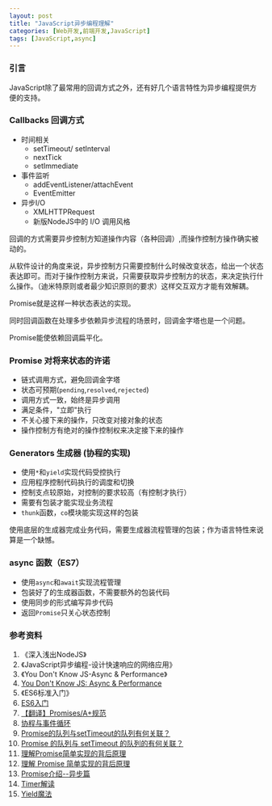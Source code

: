 ```yaml
---
layout: post
title: "JavaScript异步编程理解"
categories: [Web开发,前端开发,JavaScript]
tags: [JavaScript,async]
---
```


### 引言
JavaScript除了最常用的回调方式之外，还有好几个语言特性为异步编程提供方便的支持。



###  Callbacks 回调方式

+ 时间相关
  +  setTimeout/ setInterval 
  +  nextTick 
  +  setImmediate
+ 事件监听
  + addEventListener/attachEvent
  + EventEmitter
+ 异步I/O
  + XMLHTTPRequest
  + 新版NodeJS中的 I/O 调用风格



回调的方式需要异步控制方知道操作内容（各种回调）,而操作控制方操作确实被动的。

从软件设计的角度来说，异步控制方只需要控制什么时候改变状态，给出一个状态表达即可。而对于操作控制方来说，只需要获取异步控制方的状态，来决定执行什么操作。（迪米特原则或者最少知识原则的要求）这样交互双方才能有效解耦。

Promise就是这样一种状态表达的实现。

同时回调函数在处理多步依赖异步流程的场景时，回调金字塔也是一个问题。

Promise能使依赖回调扁平化。



###  Promise 对将来状态的许诺

+ 链式调用方式，避免回调金字塔
+ 状态可预期(`pending`,`resolved`,`rejected`)
+ 调用方式一致，始终是异步调用
+ 满足条件，"立即"执行
+ 不关心接下来的操作，只改变对接对象的状态
+ 操作控制方有绝对的操作控制权来决定接下来的操作




###  Generators 生成器 (协程的实现)

+ 使用`*`和`yield`实现代码受控执行
+ 应用程序控制代码执行的调度和切换
+ 控制支点较原始，对控制的要求较高（有控制才执行）
+ 需要有包装才能实现业务流程
+ `thunk`函数，`co`模块能实现这样的包装



使用底层的生成器完成业务代码，需要生成器流程管理的包装；作为语言特性来说算是一个缺憾。



### async 函数（ES7）

+ 使用`async`和`await`实现流程管理
+ 包装好了的生成器函数，不需要额外的包装代码
+ 使用同步的形式编写异步代码
+ 返回`Promise`只关心状态控制





### 参考资料

1.  《深入浅出NodeJS》
2.  《JavaScript异步编程-设计快速响应的网络应用》
3.  《You Don't Know JS-Async & Performance》
4.  [You Don't Know JS: Async & Performance](https://github.com/getify/You-Dont-Know-JS/blob/master/async%20&%20performance/README.md#you-dont-know-js-async--performance)
5.  《ES6标准入门》
6.  [ES6入门](http://es6.ruanyifeng.com/)
7.  [【翻译】Promises/A+规范](http://www.ituring.com.cn/article/66566)
8.  [协程与事件循环](http://www.ituring.com.cn/article/207808)
9.  [Promise的队列与setTimeout的队列有何关联？](https://www.zhihu.com/question/36972010/answer/71338002)
10.  [Promise 的队列与 setTimeout 的队列的有何关联？](https://juejin.im/entry/5779bb0ac4c971005572ba29)
11.  [理解Promise简单实现的背后原理](http://bupt-hjm.github.io/2017/03/23/study-promise/)
12.  [理解 Promise 简单实现的背后原理](http://www.open-open.com/lib/view/open1490320540006.html)
13.  [Promise介绍--异步篇](https://segmentfault.com/a/1190000007936922)
14.  [Timer解读](https://yjhjstz.gitbooks.io/deep-into-node/content/chapter3/chapter3-1.html)
15.  [Yield魔法](https://yjhjstz.gitbooks.io/deep-into-node/content/chapter3/chapter3-2.html)